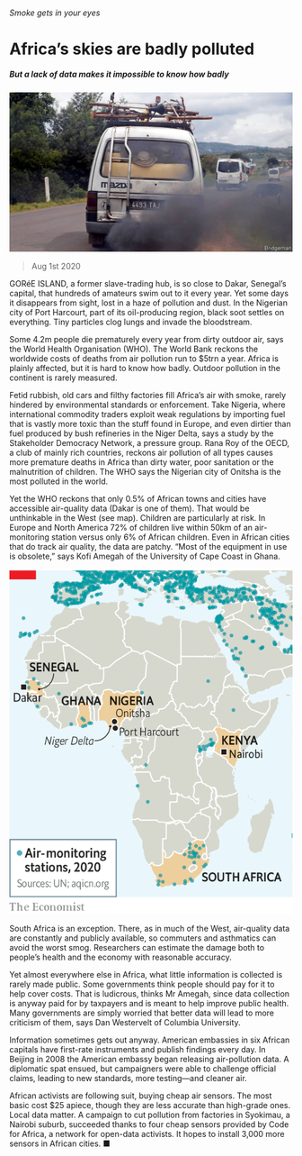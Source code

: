###### Smoke gets in your eyes

# Africa’s skies are badly polluted 

##### But a lack of data makes it impossible to know how badly 

![image](images/20200801_MAP006_0.jpg) 

> Aug 1st 2020 

GORéE ISLAND, a former slave-trading hub, is so close to Dakar, Senegal’s capital, that hundreds of amateurs swim out to it every year. Yet some days it disappears from sight, lost in a haze of pollution and dust. In the Nigerian city of Port Harcourt, part of its oil-producing region, black soot settles on everything. Tiny particles clog lungs and invade the bloodstream.

Some 4.2m people die prematurely every year from dirty outdoor air, says the World Health Organisation (WHO). The World Bank reckons the worldwide costs of deaths from air pollution run to $5trn a year. Africa is plainly affected, but it is hard to know how badly. Outdoor pollution in the continent is rarely measured.


Fetid rubbish, old cars and filthy factories fill Africa’s air with smoke, rarely hindered by environmental standards or enforcement. Take Nigeria, where international commodity traders exploit weak regulations by importing fuel that is vastly more toxic than the stuff found in Europe, and even dirtier than fuel produced by bush refineries in the Niger Delta, says a study by the Stakeholder Democracy Network, a pressure group. Rana Roy of the OECD, a club of mainly rich countries, reckons air pollution of all types causes more premature deaths in Africa than dirty water, poor sanitation or the malnutrition of children. The WHO says the Nigerian city of Onitsha is the most polluted in the world.

Yet the WHO reckons that only 0.5% of African towns and cities have accessible air-quality data (Dakar is one of them). That would be unthinkable in the West (see map). Children are particularly at risk. In Europe and North America 72% of children live within 50km of an air-monitoring station versus only 6% of African children. Even in African cities that do track air quality, the data are patchy. “Most of the equipment in use is obsolete,” says Kofi Amegah of the University of Cape Coast in Ghana.

![image](images/20200801_MAM936.png) 


South Africa is an exception. There, as in much of the West, air-quality data are constantly and publicly available, so commuters and asthmatics can avoid the worst smog. Researchers can estimate the damage both to people’s health and the economy with reasonable accuracy.

Yet almost everywhere else in Africa, what little information is collected is rarely made public. Some governments think people should pay for it to help cover costs. That is ludicrous, thinks Mr Amegah, since data collection is anyway paid for by taxpayers and is meant to help improve public health. Many governments are simply worried that better data will lead to more criticism of them, says Dan Westervelt of Columbia University.

Information sometimes gets out anyway. American embassies in six African capitals have first-rate instruments and publish findings every day. In Beijing in 2008 the American embassy began releasing air-pollution data. A diplomatic spat ensued, but campaigners were able to challenge official claims, leading to new standards, more testing—and cleaner air.

African activists are following suit, buying cheap air sensors. The most basic cost $25 apiece, though they are less accurate than high-grade ones. Local data matter. A campaign to cut pollution from factories in Syokimau, a Nairobi suburb, succeeded thanks to four cheap sensors provided by Code for Africa, a network for open-data activists. It hopes to install 3,000 more sensors in African cities. ■


